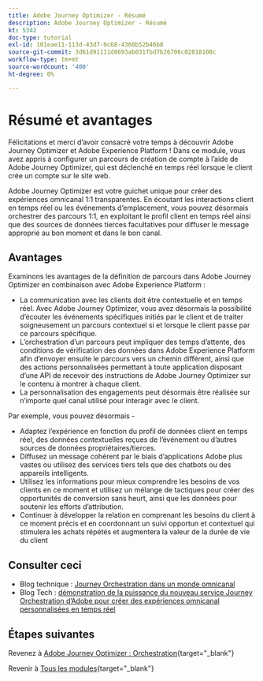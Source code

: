 ```yaml
---
title: Adobe Journey Optimizer - Résumé
description: Adobe Journey Optimizer - Résumé
kt: 5342
doc-type: tutorial
exl-id: 101eae11-113d-43d7-9c68-4360b52b46b8
source-git-commit: 3d61d91111d8693ab031fbd7b26706c02818108c
workflow-type: tm+mt
source-wordcount: '400'
ht-degree: 0%

---
```


# Résumé et avantages

Félicitations et merci d’avoir consacré votre temps à découvrir Adobe Journey Optimizer et Adobe Experience Platform !
Dans ce module, vous avez appris à configurer un parcours de création de compte à l’aide de Adobe Journey Optimizer, qui est déclenché en temps réel lorsque le client crée un compte sur le site web.

Adobe Journey Optimizer est votre guichet unique pour créer des expériences omnicanal 1:1 transparentes. En écoutant les interactions client en temps réel ou les événements d’emplacement, vous pouvez désormais orchestrer des parcours 1:1, en exploitant le profil client en temps réel ainsi que des sources de données tierces facultatives pour diffuser le message approprié au bon moment et dans le bon canal.

## Avantages

Examinons les avantages de la définition de parcours dans Adobe Journey Optimizer en combinaison avec Adobe Experience Platform :

- La communication avec les clients doit être contextuelle et en temps réel. Avec Adobe Journey Optimizer, vous avez désormais la possibilité d’écouter les événements spécifiques initiés par le client et de traiter soigneusement un parcours contextuel si et lorsque le client passe par ce parcours spécifique.
- L’orchestration d’un parcours peut impliquer des temps d’attente, des conditions de vérification des données dans Adobe Experience Platform afin d’envoyer ensuite le parcours vers un chemin différent, ainsi que des actions personnalisées permettant à toute application disposant d’une API de recevoir des instructions de Adobe Journey Optimizer sur le contenu à montrer à chaque client.
- La personnalisation des engagements peut désormais être réalisée sur n’importe quel canal utilisé pour interagir avec le client.

Par exemple, vous pouvez désormais -

- Adaptez l’expérience en fonction du profil de données client en temps réel, des données contextuelles reçues de l’événement ou d’autres sources de données propriétaires/tierces.
- Diffusez un message cohérent par le biais d’applications Adobe plus vastes ou utilisez des services tiers tels que des chatbots ou des appareils intelligents.
- Utilisez les informations pour mieux comprendre les besoins de vos clients en ce moment et utilisez un mélange de tactiques pour créer des opportunités de conversion sans heurt, ainsi que les données pour soutenir les efforts d’attribution.
- Continuer à développer la relation en comprenant les besoins du client à ce moment précis et en coordonnant un suivi opportun et contextuel qui stimulera les achats répétés et augmentera la valeur de la durée de vie du client

## Consulter ceci

- Blog technique : [Journey Orchestration dans un monde omnicanal](https://medium.com/adobetech/journey-orchestration-in-an-omnichannel-world-3a2d32d556d9)
- Blog Tech : [démonstration de la puissance du nouveau service Journey Orchestration d’Adobe pour créer des expériences omnicanal personnalisées en temps réel](https://medium.com/adobetech/demonstrating-the-power-of-adobes-new-journey-orchestration-service-to-build-personalized-aa60d88cd34)

## Étapes suivantes

Revenez à [Adobe Journey Optimizer : Orchestration](./journey-orchestration-create-account.md){target="_blank"}

Revenir à [Tous les modules](./../../../../overview.md){target="_blank"}
